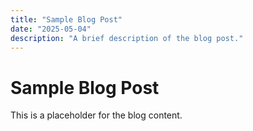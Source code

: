 ```yaml
---
title: "Sample Blog Post"
date: "2025-05-04"
description: "A brief description of the blog post."
---
```


# Sample Blog Post

This is a placeholder for the blog content.
